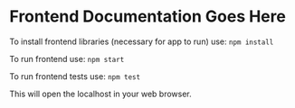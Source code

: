 # Frontend Documentation Goes Here

To install frontend libraries (necessary for app to run) use: `npm install`

To run frontend use: `npm start`

To run frontend tests use: `npm test`

This will open the localhost in your web browser.